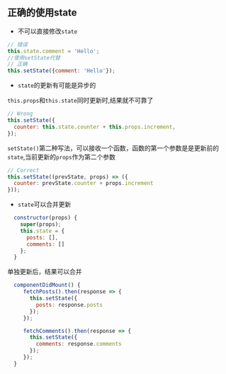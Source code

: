 ## 正确的使用state

- 不可以直接修改`state`
```js
// 错误
this.state.comment = 'Hello';
//使用setState代替
// 正确
this.setState({comment: 'Hello'});
```
- `state`的更新有可能是异步的

`this.props`和`this.state`同时更新时,结果就不可靠了
```js
// Wrong
this.setState({
  counter: this.state.counter + this.props.increment,
});
```
`setState()`第二种写法，可以接收一个函数，函数的第一个参数是是更新前的`state`,当前更新的`props`作为第二个参数
```js
// Correct
this.setState((prevState, props) => ({
  counter: prevState.counter + props.increment
}));
```
- `state`可以合并更新

```js
  constructor(props) {
    super(props);
    this.state = {
      posts: [],
      comments: []
    };
  }
```
单独更新后，结果可以合并
```js
  componentDidMount() {
     fetchPosts().then(response => {
       this.setState({
         posts: response.posts
       });
     });

     fetchComments().then(response => {
       this.setState({
         comments: response.comments
       });
     });
  }
```